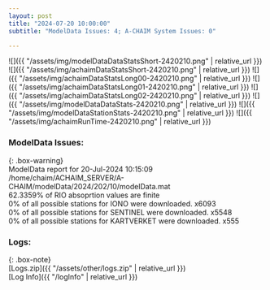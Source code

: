 ```yaml
---
layout: post
title: "2024-07-20 10:00:00"
subtitle: "ModelData Issues: 4; A-CHAIM System Issues: 0"

---
```


![]({{ "/assets/img/modelDataDataStatsShort-2420210.png" | relative_url }})
![]({{ "/assets/img/achaimDataStatsShort-2420210.png" | relative_url }})
![]({{ "/assets/img/achaimDataStatsLong00-2420210.png" | relative_url }})
![]({{ "/assets/img/achaimDataStatsLong01-2420210.png" | relative_url }})
![]({{ "/assets/img/achaimDataStatsLong02-2420210.png" | relative_url }})
![]({{ "/assets/img/modelDataDataStats-2420210.png" | relative_url }})
![]({{ "/assets/img/modelDataStationStats-2420210.png" | relative_url }})
![]({{ "/assets/img/achaimRunTime-2420210.png" | relative_url }})


### ModelData Issues:  
  
{: .box-warning}  
 ModelData report for 20-Jul-2024 10:15:09   
 /home/chaim/ACHAIM_SERVER/A-CHAIM/modelData/2024/202/10/modelData.mat   
 62.3359% of RIO absoprtion values are finite   
 0% of all possible stations for IONO were downloaded. x6093   
 0% of all possible stations for SENTINEL were downloaded. x5548   
 0% of all possible stations for KARTVERKET were downloaded. x555   
  


### Logs:  
  
{: .box-note}  
[Logs.zip]({{ "/assets/other/logs.zip" | relative_url }})  
[Log Info]({{ "/logInfo" | relative_url }})  
